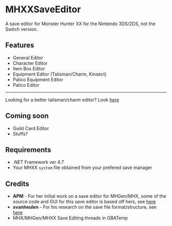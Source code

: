 # MHXXSaveEditor

A save editor for Monster Hunter XX for the Nintendo 3DS/2DS, not the Switch version.

## Features

- General Editor
- Character Editor
- Item Box Editor
- Equipment Editor (Talisman/Charm, Kinsect)
- Palico Equipment Editor
- Palico Editor

---

Looking for a better talisman/charm editor? Look [here](https://gbatemp.net/threads/release-mh-talisman-editor-for-mhxx-mhx-mhgen-mh4g-mh4u.411182)

## Coming soon

- Guild Card Editor
- Stuffs?

## Requirements

- .NET Framework ver 4.7
- Your MHXX `system` file obtained from your prefered save manager

## Credits
- **APM** - For her initial work on a save editor for MHGen/MHX, some of the source code and GUI for this save editor is based off hers, see [here](https://github.com/ezapm/APMMHXSaveEditor)  
- **svanheulen** - For his research on the save file format/structure, see [here](https://github.com/svanheulen/mhff/wiki)
- MHX/MHGen/MHXX Save Editing threads in GBATemp